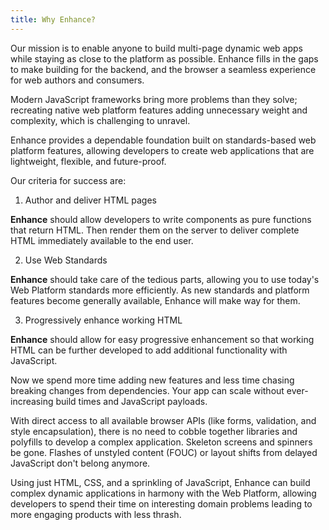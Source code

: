```yaml
---
title: Why Enhance?
---
```


Our mission is to enable anyone to build multi-page dynamic web apps while staying as close to the platform as possible. Enhance fills in the gaps to make building for the backend, and the browser a seamless experience for web authors and consumers.

Modern JavaScript frameworks bring more problems than they solve; recreating native web platform features adding unnecessary weight and complexity, which is challenging to unravel.

Enhance provides a dependable foundation built on standards-based web platform features, allowing developers to create web applications that are lightweight, flexible, and future-proof.

Our criteria for success are:

1. Author and deliver HTML pages

<doc-callout mark="🖋️" level="none" thin>

**Enhance** should allow developers to write components as pure functions that return HTML. Then render them on the server to deliver complete HTML immediately available to the end user.

</doc-callout>

2. Use Web Standards

<doc-callout mark="🧾" level="none" thin>

**Enhance** should take care of the tedious parts, allowing you to use today's Web Platform standards more efficiently. As new standards and platform features become generally available, Enhance will make way for them.

</doc-callout>

3. Progressively enhance working HTML

<doc-callout mark="✨" level="none" thin>

**Enhance** should allow for easy progressive enhancement so that working HTML can be further developed to add additional functionality with JavaScript.

</doc-callout>

Now we spend more time adding new features and less time chasing breaking changes from dependencies. Your app can scale without ever-increasing build times and JavaScript payloads.

With direct access to all available browser APIs (like forms, validation, and style encapsulation), there is no need to cobble together libraries and polyfills to develop a complex application.
Skeleton screens and spinners be gone. Flashes of unstyled content (FOUC) or layout shifts from delayed JavaScript don't belong anymore.

Using just HTML, CSS, and a sprinkling of JavaScript, Enhance can build complex dynamic applications in harmony with the Web Platform, allowing developers to spend their time on interesting domain problems leading to more engaging products with less thrash.
